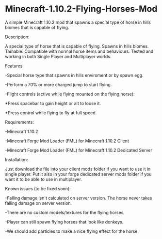 # Minecraft-1.10.2-Flying-Horses-Mod
A simple Minecraft 1.10.2 mod that spawns a special type of horse in hills biomes that is capable of flying.

Description:

A special type of horse that is capable of flying. Spawns in hills biomes. Tamable. Compatible with normal horse items and behaviours. Tested and working in both Single Player and Multiplayer worlds.

Features:

-Special horse type that spawns in hills enviroment or by spawn egg.

-Perform a 70% or more charged jump to start flying.

-Flight controls (active while flying mounted on the flying horse):

*Press spacebar to gain height or alt to loose it.

*Press control while flying to fly at full speed.

Requirements:

-Minecraft 1.10.2

-Minecraft Forge Mod Loader (FML) for Minecraft 1.10.2 Client

-Minecraft Forge Mod Loader (FML) for Minecraft 1.10.2 Dedicated Server

Installation:

Just download the file into your client mods folder if you want to use it in single player. Put it also in your forge dedicated server mods folder if you want it to be able to use in multiplayer.

Known issues (to be fixed soon):

-Falling damage isn't calculated on server version. The horse never takes falling damage on server version.

-There are no custom models/textures for the flying horses.

-Player can still spawn flying horses that look like donkeys.

-We should add particles to make a nice flying effect for the horse.
